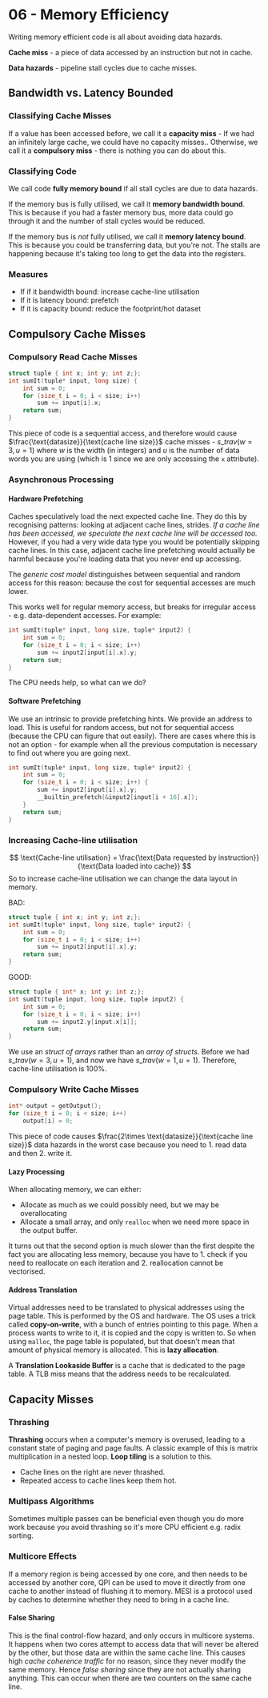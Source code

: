 # 06 - Memory Efficiency

Writing memory efficient code is all about avoiding data hazards.

**Cache miss** - a piece of data accessed by an instruction but not in cache.

**Data hazards** - pipeline stall cycles due to cache misses.

## Bandwidth vs. Latency Bounded

### Classifying Cache Misses

If a value has been accessed before, we call it a **capacity miss** -  If we had an infinitely large cache, we could have no capacity misses.. Otherwise, we call it a **compulsory miss** - there is nothing you can do about this.

### Classifying Code 

We call code **fully memory bound** if all stall cycles are due to data hazards.

If the memory bus is fully utilised, we call it **memory bandwidth bound**. This is because if you had a faster memory bus, more data could go through it and the number of stall cycles would be reduced.

If the memory bus is *not* fully utilised, we call it **memory latency bound**. This is because you could be transferring data, but you're not. The stalls are happening because it's taking too long to get the data into the registers.

### Measures

- If if it bandwidth bound: increase cache-line utilisation
- If it is latency bound: prefetch
- If it is capacity bound: reduce the footprint/hot dataset

## Compulsory Cache Misses

### Compulsory Read Cache Misses

```C
struct tuple { int x; int y; int z;};
int sumIt(tuple* input, long size) {
	int sum = 0;
    for (size_t i = 0; i < size; i++)
    	sum += input[i].x;
    return sum;
}
```

This piece of code is a sequential access, and therefore would cause $\frac{\text{datasize}}{\text{cache line size}}$ cache misses - $s\_trav(w=3,u=1)$ where $w$ is the width (in integers) and $u$ is the number of data words you are using (which is 1 since we are only accessing the `x` attribute).

### Asynchronous Processing

#### Hardware Prefetching

Caches speculatively load the next expected cache line. They do this by recognising patterns: looking at adjacent cache lines, strides. *If a cache line has been accessed, we speculate the next cache line will be accessed too.* However, if you had a very wide data type you would be potentially skipping cache lines. In this case, adjacent cache line prefetching would actually be harmful because you're loading data that you never end up accessing.

The *generic cost model* distinguishes between sequential and random access for this reason: because the cost for sequential accesses are much lower.

This works well for regular memory access, but breaks for irregular access - e.g. data-dependent accesses. For example:

```C
int sumIt(tuple* input, long size, tuple* input2) {
    int sum = 0;
    for (size_t i = 0; i < size; i++) 
        sum += input2[input[i].x].y;
    return sum;
}
```

The CPU needs help, so what can we do?

#### Software Prefetching

We use an intrinsic to provide prefetching hints. We provide an address to load. This is useful for random access, but not for sequential access (because the CPU can figure that out easily). There are cases where this is not an option - for example when all the previous computation is necessary to find out where you are going next.

```c
int sumIt(tuple* input, long size, tuple* input2) {
    int sum = 0;
    for (size_t i = 0; i < size; i++) {
        sum += input2[input[i].x].y;
        __builtin_prefetch(&input2[input[i + 16].x]);
    }
    return sum;
}
```

### Increasing Cache-line utilisation


$$
\text{Cache-line utilisation} = \frac{\text{Data requested by instruction}}{\text{Data loaded into cache}}
$$
So to increase cache-line utilisation we can change the data layout in memory.

BAD:

```C
struct tuple { int x; int y; int z;};
int sumIt(tuple* input, long size, tuple* input2) {
    int sum = 0;
    for (size_t i = 0; i < size; i++) 
        sum += input2[input[i].x].y;
    return sum;
}
```

GOOD:

```C
struct tuple { int* x; int y; int z;};
int sumIt(tuple input, long size, tuple input2) {
    int sum = 0;
    for (size_t i = 0; i < size; i++) 
        sum += input2.y[input.x[i]];
    return sum;
}
```

We use an *struct of arrays* rather than an *array of structs*. Before we had $s\_trav(w=3,u=1)$, and now we have $s\_trav(w=1,u=1)$. Therefore, cache-line utilisation is 100%.

### Compulsory Write Cache Misses

```C
int* output = getOutput();
for (size_t i = 0; i < size; i++) 
    output[i] = 0;
```

This piece of code causes $\frac{2\times \text{datasize}}{\text{cache line size}}$ data hazards in the worst case because you need to 1. read data and then 2. write it. 

#### Lazy Processing

When allocating memory, we can either:

- Allocate as much as we could possibly need, but we may be overallocating
- Allocate a small array, and only `realloc` when we need more space in the output buffer.

It turns out that the second option is much slower than the first despite the fact you are allocating less memory, because you have to 1. check if you need to reallocate on each iteration and 2. reallocation cannot be vectorised.

#### Address Translation

Virtual addresses need to be translated to physical addresses using the page table. This is performed by the OS and hardware. The OS uses a trick called **copy-on-write**, with a bunch of entries pointing to this page. When a process wants to write to it, it is copied and the copy is written to. So when using `malloc`, the page table is populated, but that doesn't mean that amount of physical memory is allocated. This is **lazy allocation**. 

A **Translation Lookaside Buffer** is a cache that is dedicated to the page table. A TLB miss means that the address needs to be recalculated.

## Capacity Misses

### Thrashing

**Thrashing** occurs when a computer's memory is overused, leading to a constant state of paging and page faults. A classic example of this is matrix multiplication in a nested loop. **Loop tiling** is a solution to this.

- Cache lines on the right are never thrashed.
- Repeated access to cache lines keep them hot.

### Multipass Algorithms

Sometimes multiple passes can be beneficial even though you do more work because you avoid thrashing so it's more CPU efficient e.g. radix sorting.

### Multicore Effects

If a memory region is being accessed by one core, and then needs to be accessed by another core, QPI can be used to move it directly from one cache to another instead of flushing it to memory. MESI is a protocol used by caches to determine whether they need to bring in a cache line.

#### False Sharing

This is the final control-flow hazard, and only occurs in multicore systems. It happens when two cores attempt to access data that will never be altered by the other, but those data are within the same cache line. This causes high *cache coherence traffic* for no reason, since they never modify the same memory. Hence *false sharing* since they are not actually sharing anything. This can occur when there are two counters on the same cache line.
